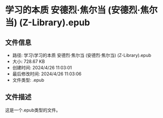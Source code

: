 ﻿# 学习的本质 安德烈·焦尔当 (安德烈·焦尔当) (Z-Library).epub

## 文件信息
- 路径: 学习\学习的本质 安德烈·焦尔当 (安德烈·焦尔当) (Z-Library).epub
- 大小: 728.67 KB
- 创建时间: 2024/4/26 11:03:01
- 最后修改时间: 2024/4/26 11:03:06
- 文件类型: .epub

## 文件描述
这是一个.epub类型的文件。

